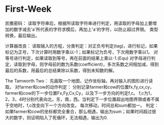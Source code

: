 # First-Week
凯撒密码：
读取字符串后，根据所读取字符串进行判定，用读取的字母加上要增加的数字减去'a'所代表的字符求模后，再加上'a'的字符，以防止超过界限。
类型转换，最后输出。

计算器改良：
读取输入的方程，分类判定：对正负号判定(tag)，进行标记，如果标记为正号，下次计算时用数字乘以-1；如果标记为负号，下次用数字乘以1。
对等号进行判定，如果读取到等号，再在前面的结果上乘以-1.(Equ)
对字母进行判定，读取到字母，则字母前的数为系数(coefficient)，多次系数之间相加减，得到最后的系数，用最后的总结果除以系数，得到未知数的解。
 
The Tamworth Two：
先画取一个地图，记作坐标轴，再对输入的图形进行读取。
对farmer和cow的动作判定：
分别记录farmer和cow的位置fx,fy,cx,cy，farmer和cow的下一步位置Fx,Fy,Cx,Cy，以及下一步方向的判定f,c。
f,c为1，2，3，4时分别代表向北，东，南，西。当判定下一步位置超出地图界限或者不属于空地时，f,c改变向下一个方向改变。
每次移动，时间总和sum都加一。
判定：如果farmer和cow的坐标都完全重合，那么相遇，输出为sum；如果时间超过很大的数字，则证明陷入了死循环，无法相遇，输出为0.

